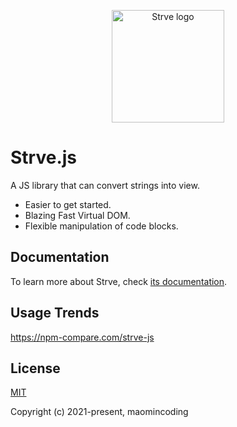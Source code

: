 <p align="center">
  <a href="https://github.com/strveJs/strve" target="_blank" rel="noopener noreferrer">
    <img width="180" src="https://strvejs.github.io/strve-doc/logo.png" alt="Strve logo">
  </a>
</p>

# Strve.js

A JS library that can convert strings into view.

- Easier to get started.
- Blazing Fast Virtual DOM.
- Flexible manipulation of code blocks.

## Documentation

To learn more about Strve, check [its documentation](https://maomincoding.github.io/strve-doc/).

## Usage Trends

https://npm-compare.com/strve-js

## License

[MIT](http://opensource.org/licenses/MIT)

Copyright (c) 2021-present, maomincoding
